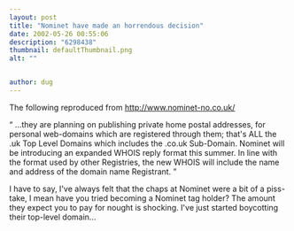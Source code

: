 ```yaml
---
layout: post
title: "Nominet have made an horrendous decision"
date: 2002-05-26 00:55:06
description: "6298438"
thumbnail: defaultThumbnail.png
alt: ""


author: dug
---
```


<p>The following reproduced from <a href="http://www.nominet-no.co.uk/">http://www.nominet-no.co.uk/</a></p>

<p><q> ...they are planning on publishing private home postal addresses, for personal web-domains which are registered through them; that's <span class="caps">ALL </span>the .uk Top Level Domains which includes the .co.uk Sub-Domain. Nominet will be introducing an expanded <span class="caps">WHOIS </span>reply format this summer. In line with the format used by other Registries, the new <span class="caps">WHOIS </span>will include the name and address of the domain name Registrant. </q></p>

<p>I have to say, I've always felt that the chaps at Nominet were a bit of a piss-take, I mean have you tried becoming a Nominet tag holder? The amount they expect you to pay for nought is shocking. I've just started boycotting their top-level domain...</p>
